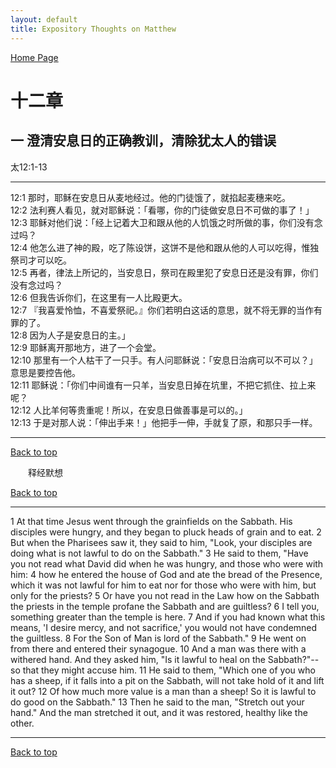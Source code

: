 ```yaml
---
layout: default
title: Expository Thoughts on Matthew
---
```

[ Home Page ]({{site.baseurl}}/index) <br>

<a name="0"></a>
# 十二章 

## 一 澄清安息日的正确教训，清除犹太人的错误

太12:1-13

***

12:1 那时，耶稣在安息日从麦地经过。他的门徒饿了，就掐起麦穗来吃。<br>
12:2 法利赛人看见，就对耶稣说：「看哪，你的门徒做安息日不可做的事了！」<br>
12:3 耶稣对他们说：「经上记着大卫和跟从他的人饥饿之时所做的事，你们没有念过吗？<br>
12:4 他怎么进了神的殿，吃了陈设饼，这饼不是他和跟从他的人可以吃得，惟独祭司才可以吃。<br>
12:5 再者，律法上所记的，当安息日，祭司在殿里犯了安息日还是没有罪，你们没有念过吗？<br>
12:6 但我告诉你们，在这里有一人比殿更大。<br>
12:7 『我喜爱怜恤，不喜爱祭祀。』你们若明白这话的意思，就不将无罪的当作有罪的了。<br>
12:8 因为人子是安息日的主。」<br>
12:9 耶稣离开那地方，进了一个会堂。<br>
12:10 那里有一个人枯干了一只手。有人问耶稣说：「安息日治病可以不可以？」意思是要控告他。<br>
12:11 耶稣说：「你们中间谁有一只羊，当安息日掉在坑里，不把它抓住、拉上来呢？<br>
12:12 人比羊何等贵重呢！所以，在安息日做善事是可以的。」<br>
12:13 于是对那人说：「伸出手来！」他把手一伸，手就复了原，和那只手一样。<br>

***

[Back to top](#0)

&emsp;&emsp;释经默想

[Back to top](#0)

***

1 At that time Jesus went through the grainfields on the Sabbath. His disciples were hungry, and they began to pluck heads of grain and to eat. 2 But when the Pharisees saw it, they said to him, "Look, your disciples are doing what is not lawful to do on the Sabbath." 3 He said to them, "Have you not read what David did when he was hungry, and those who were with him: 4 how he entered the house of God and ate the bread of the Presence, which it was not lawful for him to eat nor for those who were with him, but only for the priests? 5 Or have you not read in the Law how on the Sabbath the priests in the temple profane the Sabbath and are guiltless? 6 I tell you, something greater than the temple is here. 7 And if you had known what this means, 'I desire mercy, and not sacrifice,' you would not have condemned the guiltless. 8 For the Son of Man is lord of the Sabbath." 9 He went on from there and entered their synagogue. 10 And a man was there with a withered hand. And they asked him, "Is it lawful to heal on the Sabbath?"--so that they might accuse him. 11 He said to them, "Which one of you who has a sheep, if it falls into a pit on the Sabbath, will not take hold of it and lift it out? 12 Of how much more value is a man than a sheep! So it is lawful to do good on the Sabbath." 13 Then he said to the man, "Stretch out your hand." And the man stretched it out, and it was restored, healthy like the other.

***

[Back to top](#0)
